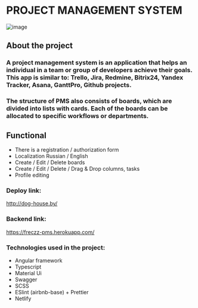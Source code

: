 # PROJECT MANAGEMENT SYSTEM

![image](https://user-images.githubusercontent.com/89966205/178593218-0ef82d4b-0c85-4cfa-8759-b1ba458cd929.png)

## About the project ##
### A project management system is an application that helps an individual in a team or group of developers achieve their goals. This app is similar to: Trello, Jira, Redmine, Bitrix24, Yandex Tracker, Asana, GanttPro, Github projects.

### The structure of PMS also consists of boards, which are divided into lists with cards. Each of the boards can be allocated to specific workflows or departments.

## Functional ##

* There is a registration / authorization form
* Localization Russian / English
* Create / Edit / Delete boards
* Create / Edit / Delete / Drag & Drop columns, tasks
* Profile editing

### Deploy link: ###

http://dog-house.by/

### Backend link: ###

https://freczz-pms.herokuapp.com/

### Technologies used in the project: ###

* Angular framework
* Typescript
* Material Ui
* Swagger
* SCSS
* ESlint (airbnb-base) + Prettier
* Netlify

